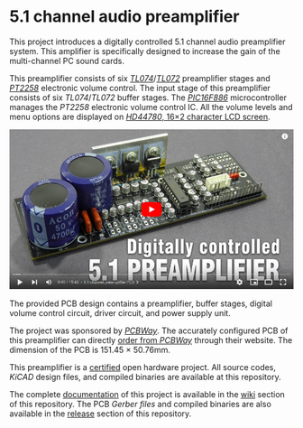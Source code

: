 # 5.1 channel audio preamplifier

This project introduces a digitally controlled 5.1 channel audio preamplifier system. This amplifier is specifically designed to increase the gain of the multi-channel PC sound cards.

This preamplifier consists of six *[TL074](https://octopart.com/tl074idt-stmicroelectronics-410591)*/*[TL072](https://octopart.com/tl072idt-stmicroelectronics-410448)* preamplifier stages and *[PT2258](http://www.princeton.com.tw/Portals/0/Product/PT2258.pdf)* electronic volume control. The input stage of this preamplifier consists of six *TL074*/*TL072* buffer stages. The *[PIC16F886](https://www.microchip.com/en-us/product/PIC16F886)* microcontroller manages the *PT2258* electronic volume control IC. All the volume levels and menu options are displayed on [*HD44780*, 16×2 character LCD screen](https://s.click.aliexpress.com/e/_9iRz4T).

[![5.1 Preamplifier Video](https://raw.githubusercontent.com/dilshan/6ch-af-preamplifier/main/resources/6ch-preamp-youtube-preview.jpg)](https://youtu.be/Fg2yn0mBOQU)

The provided PCB design contains a preamplifier, buffer stages, digital volume control circuit, driver circuit, and power supply unit.

The project was sponsored by *[PCBWay](https://www.pcbway.com/setinvite.aspx?inviteid=341430)*. The accurately configured PCB of this preamplifier can directly [order from *PCBWay*](https://www.pcbway.com/project/shareproject/5_1_channel_audio_preamplifier.html) through their website. The dimension of the PCB is 151.45 × 50.76mm.

This preamplifier is a [certified](https://certification.oshwa.org/lk000010.html) open hardware project. All source codes, *KiCAD* design files, and compiled binaries are available at this repository.

The complete [documentation](https://github.com/dilshan/6ch-af-preamplifier/wiki) of this project is available in the [wiki](https://github.com/dilshan/6ch-af-preamplifier/wiki) section of this repository. The PCB *Gerber files* and compiled binaries are also available in the [release](https://github.com/dilshan/6ch-af-preamplifier/releases) section of this repository.

